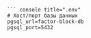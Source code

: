     ``` console title=".env"
    # Хост/порт базы данных
    pgsql_url=factor-block-db
    pgsql_port=5432